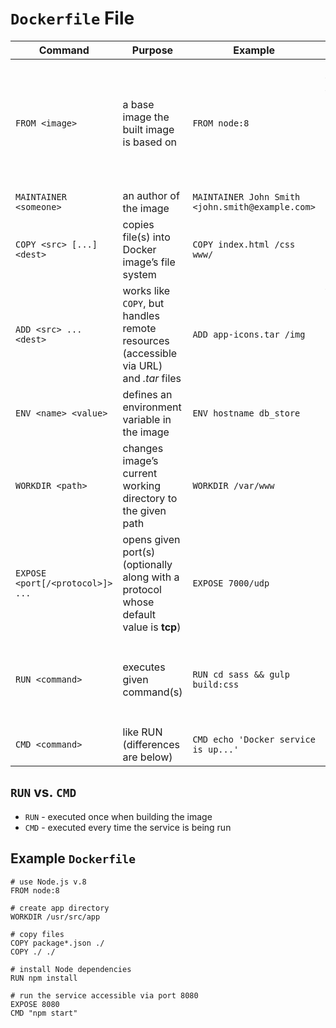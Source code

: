 # `Dockerfile` File

| Command | Purpose | Example | Notes |
|---------|---------|---------|-------|
| `FROM <image>` | a base image the built image is based on | `FROM node:8` | should be the very first command in _Dockerfile_ and used once (in most cases) |
| `MAINTAINER <someone>` | an author of the image | `MAINTAINER John Smith <john.smith@example.com>` | |
| `COPY <src> [...] <dest>` | copies file(s) into Docker image’s file system | `COPY index.html /css www/` | |
| `ADD <src> ... <dest>` | works like `COPY`, but handles remote resources (accessible via URL) and _.tar_ files | `ADD app-icons.tar /img` | files contained within _TAR_ are extracted into destination path |
| `ENV <name> <value>` | defines an environment variable in the image | `ENV hostname db_store` | |
| `WORKDIR <path>` | changes image’s current working directory to the given path | `WORKDIR /var/www` | if specified directory does not exist, it will be created |
| `EXPOSE <port[/<protocol>]> ...` | opens given port(s) (optionally along with a protocol whose default value is **tcp**) | `EXPOSE 7000/udp` | allows to connect with a service contained in the image |
| `RUN <command>` | executes given command(s) | `RUN cd sass && gulp build:css` | we can use any command accessible in OS like `mv`, `tar` or `apt-get` | multiple commands are joined with `&` sign |
| `CMD <command>` | like RUN (differences are below) | `CMD echo 'Docker service is up...'` | |

## `RUN` vs. `CMD`

* `RUN` - executed once when building the image
* `CMD` - executed every time the service is being run

## Example `Dockerfile`

```
# use Node.js v.8
FROM node:8
 
# create app directory
WORKDIR /usr/src/app
 
# copy files
COPY package*.json ./
COPY ./ ./
 
# install Node dependencies
RUN npm install
 
# run the service accessible via port 8080
EXPOSE 8080
CMD "npm start"
```
